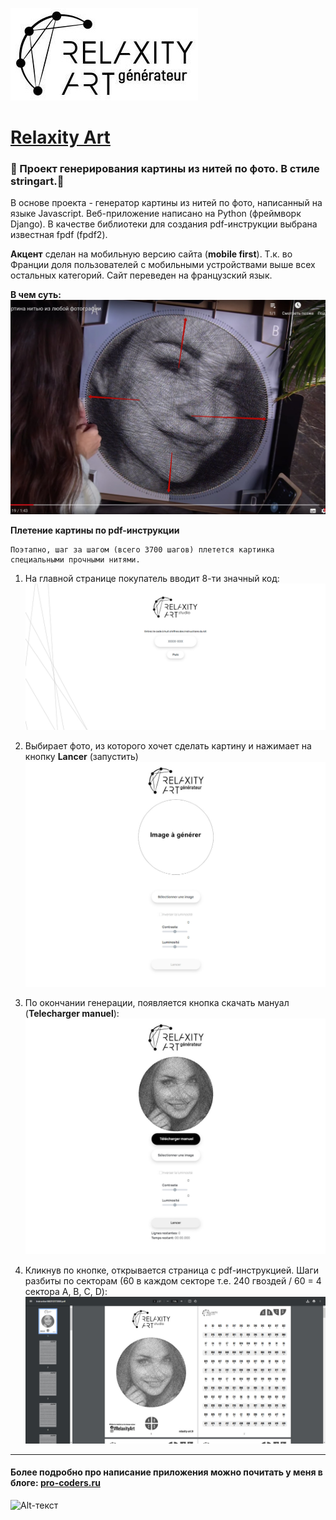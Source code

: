 
![Alt-текст](https://raw.githubusercontent.com/stishka1/relaxity-art/master/generator/static/generator/images/generator.jpg?v=3&s=460)
# [Relaxity Art](https://relaxity-instruction.fr "Генератор картины из нитей по фото")
### :art: Проект генерирования картины из нитей по фото. В стиле stringart.:art:

В основе проекта - генератор картины из нитей по фото, написанный на языке Javascript. Веб-приложение написано на Python (фреймворк Django). В качестве библиотеки для создания pdf-инструкции выбрана известная fpdf (fpdf2). 

**Акцент** сделан на мобильную версию сайта (**mobile first**). Т.к. во Франции доля пользователей с мобильными устройствами выше всех остальных категорий. Сайт переведен на французский язык.

**В чем суть:**
![Alt-текст](https://raw.githubusercontent.com/stishka1/relaxity-art/master/generator/static/generator/images/photo_2023-03-14_17-54-29.jpg?v=3&s=460)

**Плетение картины по pdf-инструкции**

```
Поэтапно, шаг за шагом (всего 3700 шагов) плетется картинка специальными прочными нитями.
```

1. На главной странице покупатель вводит 8-ти значный код:
![Alt-текст](https://raw.githubusercontent.com/stishka1/relaxity-art/master/generator/static/generator/images/demo0.jpg?v=3&s=460)

2. Выбирает фото, из которого хочет сделать картину и нажимает на кнопку **Lancer** (запустить)
![Alt-текст](https://raw.githubusercontent.com/stishka1/relaxity-art/master/generator/static/generator/images/demo1.jpg?v=3&s=460)

3. По окончании генерации, появляется кнопка скачать мануал (**Telecharger manuel**):
![Alt-текст](https://raw.githubusercontent.com/stishka1/relaxity-art/master/generator/static/generator/images/demo2.jpg?v=3&s=460)

4. Кликнув по кнопке, открывается страница с pdf-инструкцией. Шаги разбиты по секторам (60 в каждом секторе т.е. 240 гвоздей /  60 = 4 сектора A, B, C, D):
![Alt-текст](https://raw.githubusercontent.com/stishka1/relaxity-art/master/generator/static/generator/images/demo3.jpg?v=3&s=460)

____
#### Более подробно про написание приложения можно почитать у меня в блоге: [pro-coders.ru](https://pro-coders.ru/blog/razbiraemsya-v-tonkostyah-biblioteki-fdpf/ "Разбираемся в тонкостях библиотеки fdpf")


![Alt-текст](http://pro-coders.ru/media/blog/images/fpdfban_sbbTaJt.jpg?v=3&s=460)